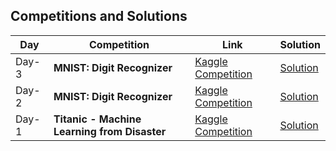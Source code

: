 ## Competitions and Solutions

| Day | Competition | Link | Solution |
|-----|-------------|------|----------|
|Day-3| **MNIST: Digit Recognizer** | [Kaggle Competition](https://www.kaggle.com/competitions/digit-recognizer/overview) | [Solution](https://github.com/ritzzi23/mlprojects/tree/main/MNIST_Digit%20Recognizer) |
|Day-2| **MNIST: Digit Recognizer** | [Kaggle Competition](https://www.kaggle.com/competitions/digit-recognizer/overview) | [Solution](https://github.com/ritzzi23/mlprojects/tree/main/MNIST_Digit%20Recognizer) |
|Day-1| **Titanic - Machine Learning from Disaster** | [Kaggle Competition](https://www.kaggle.com/competitions/titanic) | [Solution](https://tinyurl.com/TitanicSurvivalPrediction) |


<!-- 2. Digit Recognizer: 
-https://www.kaggle.com/competitions/digit-recognizer/overview
#3. Brazilian_Tweet_Sentiment_Analysis: 
#https://www.kaggle.com/competitions/TweetSentimentBR/overview   
-->
